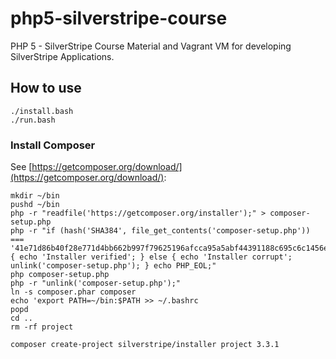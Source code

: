 # php5-silverstripe-course
PHP 5 - SilverStripe Course Material and Vagrant VM for developing SilverStripe Applications.

## How to use

```cd vagrant
./install.bash
./run.bash
```

### Install Composer

See [https://getcomposer.org/download/](https://getcomposer.org/download/):

```
mkdir ~/bin
pushd ~/bin
php -r "readfile('https://getcomposer.org/installer');" > composer-setup.php
php -r "if (hash('SHA384', file_get_contents('composer-setup.php')) === '41e71d86b40f28e771d4bb662b997f79625196afcca95a5abf44391188c695c6c1456e16154c75a211d238cc3bc5cb47') { echo 'Installer verified'; } else { echo 'Installer corrupt'; unlink('composer-setup.php'); } echo PHP_EOL;"
php composer-setup.php
php -r "unlink('composer-setup.php');"
ln -s composer.phar composer
echo 'export PATH=~/bin:$PATH >> ~/.bashrc
popd
cd ..
rm -rf project

composer create-project silverstripe/installer project 3.3.1
```
